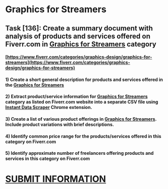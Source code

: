 # Graphics for Streamers
## Task [136]: Create a summary document with analysis of products and services offered on Fiverr.com in [Graphics for Streamers](https://www.fiverr.com/categories/graphics-design/graphics-for-streamers) category
#### [https://www.fiverr.com/categories/graphics-design/graphics-for-streamers](https://www.fiverr.com/categories/graphics-design/graphics-for-streamers)
#### 1) Create a short general description for products and services offered in the [Graphics for Streamers](https://www.fiverr.com/categories/graphics-design/graphics-for-streamers)
#### 2) Extract product/service information for [Graphics for Streamers](https://www.fiverr.com/categories/graphics-design/graphics-for-streamers) category as listed on Fiverr.com website into a separate CSV file using [Instant Data Scraper](https://chrome.google.com/webstore/detail/instant-data-scraper/ofaokhiedipichpaobibbnahnkdoiiah) Chrome extension.
#### 3) Create a list of various product offerings in [Graphics for Streamers](https://www.fiverr.com/categories/graphics-design/graphics-for-streamers). Include product variations with brief descriptions.
#### 4) Identify common price range for the products/services offered in this category on Fiverr.com
#### 5) Identify approximate number of freelancers offering products and services in this category on Fiverr.com

# [SUBMIT INFORMATION](https://forms.office.com/r/8AEKjkLxKG)
